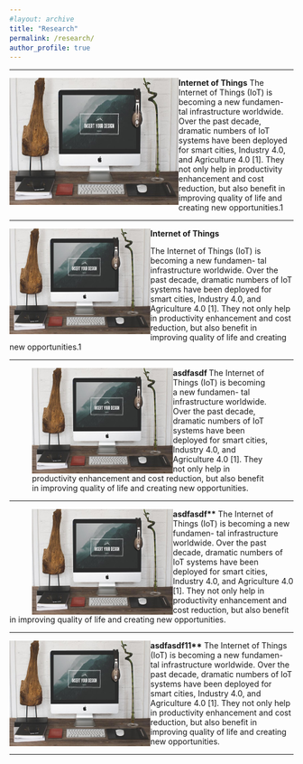 ```yaml
---
#layout: archive
title: "Research"
permalink: /research/
author_profile: true
---
```



------
<p>
<img src="/images/foo-bar-identity.jpg" alt="" style="float:left" width="300" height="225"> 
<p>

**Internet of Things**
The Internet of Things (IoT) is becoming a new fundamen- tal infrastructure worldwide. Over the past decade, dramatic numbers of IoT systems have been deployed for smart cities, Industry 4.0, and Agriculture 4.0 [1]. They not only help in productivity enhancement and cost reduction, but also benefit in improving quality of life and creating new opportunities.1

------
<p>
<img src="/images/foo-bar-identity.jpg" alt="" style="float:left" width="250" height="187"> 
<p>

**Internet of Things**

The Internet of Things (IoT) is becoming a new fundamen- tal infrastructure worldwide. Over the past decade, dramatic numbers of IoT systems have been deployed for smart cities, Industry 4.0, and Agriculture 4.0 [1]. They not only help in productivity enhancement and cost reduction, but also benefit in improving quality of life and creating new opportunities.1

------
<figure>
  <img src="/images/foo-bar-identity.jpg" alt=""
  style="float:left" width="250" height="187">
  <figcaption> <strong>asdfasdf </strong>
The Internet of Things (IoT) is becoming a new fundamen- tal infrastructure worldwide. Over the past decade, dramatic numbers of IoT systems have been deployed for smart cities, Industry 4.0, and Agriculture 4.0 [1]. They not only help in productivity enhancement and cost reduction, but also benefit in improving quality of life and creating new opportunities.</figcaption>
</figure>

------
<figure>
  <img src="/images/foo-bar-identity.jpg" alt="this is a placeholder image"
  style="float:left" width="250" height="187">
</figure>

<b>asdfasdf**</b>
The Internet of Things (IoT) is becoming a new fundamen- tal infrastructure worldwide. Over the past decade, dramatic numbers of IoT systems have been deployed for smart cities, Industry 4.0, and Agriculture 4.0 [1]. They not only help in productivity enhancement and cost reduction, but also benefit in improving quality of life and creating new opportunities.

------
<p>
  <img src="/images/foo-bar-identity.jpg" alt="this is a placeholder image"
  style="float:left" width="250" height="187">
</p>

<b>asdfasdf11**</b>
The Internet of Things (IoT) is becoming a new fundamen- tal infrastructure worldwide. Over the past decade, dramatic numbers of IoT systems have been deployed for smart cities, Industry 4.0, and Agriculture 4.0 [1]. They not only help in productivity enhancement and cost reduction, but also benefit in improving quality of life and creating new opportunities.

------